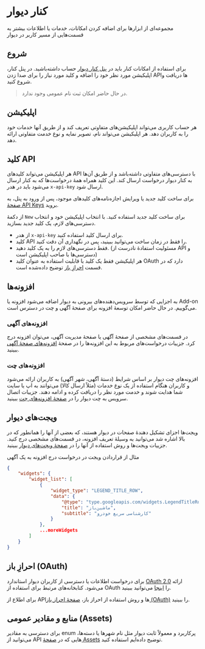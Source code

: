 # کنار دیوار

مجموعه‌ای از ابزارها برای اضافه کردن امکانات، خدمات یا اطلاعات بیشتر به قسمت‌هایی از مسیر کاربر در دیوار
## شروع
برای استفاده از امکانات کنار باید در [پنل کنار دیوار](https://kenar.divar.ir/admin) حساب داشته‌باشید. 
در پنل کنار، اپلیکیشن مورد نظر خود را اضافه و کلید مورد نیاز را برای صدا زدن APIها دریافت و شروع کنید.
> در حال حاضر امکان ثبت نام عمومی وجود ندارد.

## اپلیکیشن
هر حساب کاربری می‌تواند اپلیکیشن‌های متفاوتی تعریف کند و از طریق آنها خدمات خود را به کاربران دهد. هر اپلیکیشن می‌تواند نام، تصویر نمایه و نوع خدمت متفاوتی ارائه دهد. 

## کلید API
هر اپلیکیشن می‌تواند کلید‌های API با دسترسی‌های متفاوتی داشته‌باشد و از طریق آن‌ها به کنار دیوار درخواست ارسال کند.
این کلید همراه همهٔ درخواست‌ها که به کنار ارسال می‌شود باید در هدر `x-api-key` ارسال شود. 

برای ساخت کلید جدید یا ویرایش اجازه‌نامه‌های کلیدهای موجود، پس از ورود به پنل، به [صفحهٔ API Keys](https://kenar.divar.ir/admin/info/apikeys) بروید.

از دکمهٔ `New` برای  ساخت کلید جدید استفاده کنید. با انتخاب اپلیکیشن خود و انتخاب دسترسی‌های لازم، یک کلید جدید بسازید. 
* از هدر `x-api-key` برای ارسال کلید استفاده کنید.
* کلید API را فقط در زمان ساخت می‌توانید ببینید، پس در نگهداری آن دقت کنید.
* فقط دسترسی‌های لازم را به یک کلید دهید. (مسئولیت استفادهٔ نادرست از API و دسترسی‌ها با صاحب اپلیکیشن است)
* هر اپلیکیشن فقط یک کلید با قابلیت استفاده به عنوان کلید OAuth دارد که در قسمت [احرازِ باز](#احرازِ-باز-oauth) توضیح داده‌شده است.

## افزونه‌ها
به اجزایی که توسط سرویس‌دهنده‌های بیرونی به دیوار اضافه می‌شود افزونه یا Add-on می‌گوییم. در حال حاضر امکان توسعهٔ افزونه برای صفحهٔ آگهی و چت در دسترس است.
### افزونه‌های آگهی
در قسمت‌های مشخصی از صفحهٔ آگهی یا صفحهٔ مدیریت آگهی، می‌توان افزونه درج کرد. جزییات درخواست‌های مربوط به این افزونه‌ها را در صفحهٔ [افزونه‌های صفحهٔ آگهی](addons) ببینید.
### افزونه‌های چت 
افزونه‌های چت دیوار بر اساس شرایط (دستهٔ آگهی، شهر آگهی) به کاربران ارائه می‌شود و کاربران هنگام استفاده از یک نوع خدمات (مثلاً ارسال کالا) می‌توانند به اپ یا سایت شما هدایت شوند و خدمت مورد نظر را دریافت کرده و ادامه دهند.
جزییات اتصال سرویس به چت دیوار را در [صفحهٔ افزونه‌های چت](chat) ببینید.
## ویجت‌های دیوار
ویجت‌ها اجزای تشکیل دهندهٔ صفحات در دیوار هستند، که بعضی از آنها را همانطور که در بالا اشاره شد می‌توانید به وسیلهٔ تعریف افزونه، در قسمت‌های مشخصی درج کنید. جزییات ویجت‌ها و روش استفاده از آنها را در [صفحهٔ ویجت‌های دیوار](widgets) ببینید.

مثال از قراردادن ویجت در درخواست درج افزونه به یک آگهی
```JSON
{
    "widgets": {
        "widget_list": [
            {
                "widget_type": "LEGEND_TITLE_ROW",
                "data": {
                    "@type": "type.googleapis.com/widgets.LegendTitleRowData",
                    "title": "ماشین‌باز",
                    "subtitle": "کارشناسی سریع خودرو"
                }
            },
            ...moreWidgets
        ]
    }
}
```

## احرازِ باز (OAuth)
برای درخواست اطلاعات یا دسترسی از کاربران دیوار استاندارد [OAuth 2.0](https://oauth.net/2/) ارائه می‌شود. کتابخانه‌های مرتبط برای استفاده از OAuth را [اینجا](https://oauth.net/code/) می‌توانید ببینید.

برای اطلاع از APIها و روش استفاده از احراز باز، [صفحهٔ احراز باز (OAuth)](oauth) را ببینید.
## منابع و مقادیر عمومی (Assets)
برای دسترسی به مقادیر enum پرکاربرد و معمولاً ثابت دیوار مثل نام شهرها یا دسته‌ها، می‌توانید از API هایی که در [صفحهٔ Assets](assets) توضیح داده‌ایم استفاده کنید.